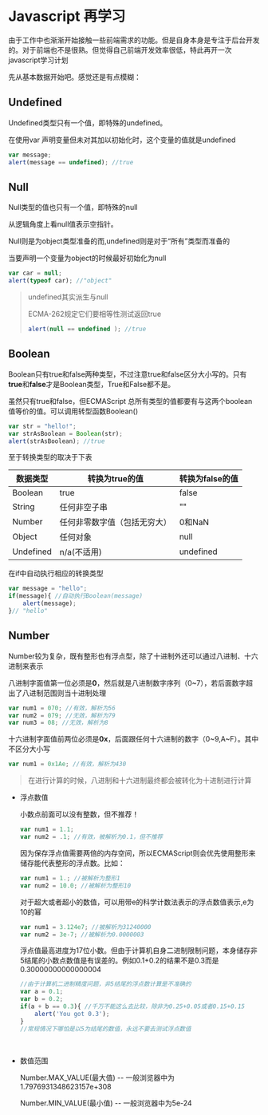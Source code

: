# Javascript 再学习

由于工作中也渐渐开始接触一些前端需求的功能。但是自身本身是专注于后台开发的。对于前端也不是很熟。但觉得自己前端开发效率很低，特此再开一次javascript学习计划

先从基本数据开始吧。感觉还是有点模糊：



## Undefined

Undefined类型只有一个值，即特殊的undefined。

在使用var 声明变量但未对其加以初始化时，这个变量的值就是undefined

```javascript
var message;
alert(message == undefined); //true
```



## Null

Null类型的值也只有一个值，即特殊的null

从逻辑角度上看null值表示空指针。

Null则是为object类型准备的而,undefined则是对于“所有”类型而准备的

当要声明一个变量为object的时候最好初始化为null

```javascript
var car = null;
alert(typeof car); //"object"
```

>undefined其实派生与null
>
>ECMA-262规定它们要相等性测试返回true
>
>```javascript
>alert(null == undefined ); //true
>```
>
>



## Boolean

Boolean只有true和false两种类型，不过注意true和false区分大小写的。只有**true**和**false**才是Boolean类型，True和False都不是。

虽然只有true和false，但ECMAScript 总所有类型的值都要有与这两个boolean 值等价的值。可以调用转型函数Boolean()

```javascript
var str = "hello!";
var strAsBoolean = Boolean(str);
alert(strAsBoolean); //true
```

至于转换类型的取决于下表

| 数据类型      | 转换为true的值      | 转换为false的值 |
| --------- | -------------- | ---------- |
| Boolean   | true           | false      |
| String    | 任何非空子串         | ""         |
| Number    | 任何非零数字值（包括无穷大） | 0和NaN      |
| Object    | 任何对象           | null       |
| Undefined | n/a(不适用)       | undefined  |

在if中自动执行相应的转换类型

```javascript
var message = "hello";
if(message){ //自动执行Boolean(message)
    alert(message);
}// "hello"
```



## Number

Number较为复杂，既有整形也有浮点型，除了十进制外还可以通过八进制、十六进制来表示

八进制字面值第一位必须是**0**，然后就是八进制数字序列（0~7），若后面数字超出了八进制范围则当十进制处理

```javascript
var num1 = 070; //有效，解析为56
var num2 = 079; //无效，解析为79
var num3 = 08; //无效，解析为8
```

十六进制字面值前两位必须是**0x**，后面跟任何十六进制的数字（0~9,A~F）。其中不区分大小写

```javascript
var num1 = 0x1Ae; //有效，解析为430
```

> 在进行计算的时候，八进制和十六进制最终都会被转化为十进制进行计算



+ 浮点数值

  小数点前面可以没有整数，但不推荐！

  ```javascript
  var num1 = 1.1;
  var num2 = .1; //有效，被解析为0.1，但不推荐
  ```

  因为保存浮点值需要两倍的内存空间，所以ECMAScript则会优先使用整形来储存能代表整形的浮点数。比如：

  ```javascript
  var num1 = 1.; //被解析为整形1
  var num2 = 10.0; //被解析为整形10
  ```

  对于超大或者超小的数值，可以用带e的科学计数法表示的浮点数值表示,e为10的幂

  ```javascript
  var num1 = 3.124e7; //被解析为31240000
  var num2 = 3e-7; //被解析为0.0000003
  ```

  浮点值最高进度为17位小数。但由于计算机自身二进制限制问题，本身储存非5结尾的小数点数值是有误差的。例如0.1+0.2的结果不是0.3而是0.30000000000000004

  ```javascript
  //由于计算机二进制精度问题，非5结尾的浮点数计算是不准确的
  var a = 0.1;
  var b = 0.2;
  if(a + b == 0.3){ //千万不能这么去比较，除非为0.25+0.05或者0.15+0.15
      alert('You got 0.3');
  }
  //常规情况下哪怕是以5为结尾的数值，永远不要去测试浮点数值
  ```

  ​

+ 数值范围

  Number.MAX_VALUE(最大值) -- 一般浏览器中为1.7976931348623157e+308

  Number.MIN_VALUE(最小值) -- 一般浏览器中为5e-24